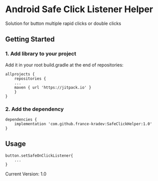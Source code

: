 # Android Safe Click Listener Helper 

Solution for button multiple rapid clicks or double clicks

## Getting Started

### 1. Add library to your project 

Add it in your root build.gradle at the end of repositories:

```
allprojects {
    repositories {
    ...
    maven { url 'https://jitpack.io' }
    }
}
```

### 2. Add the dependency

```
dependencies {
    implementation 'com.github.france-kradev:SafeClickHelper:1.0'
}
```

## Usage

```
button.setSafeOnClickListener{
    ...
}
```


Current Version: 1.0

